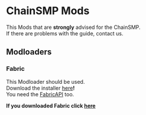 # ChainSMP Mods
This Mods that are **strongly** advised for the ChainSMP.  <br/>If there are problems with the guide, contact us.
## Modloaders
### Fabric
This Modloader should be used.<br/>
Download the installer [here](https://fabricmc.net/use/installer/)**!**<br/>
You need the [FabricAPI](https://www.curseforge.com/minecraft/mc-mods/fabric-api/files/3759491) too.

**If you downloaded Fabric click [here](https://github.com/D1p4k/ChainSMPGuide/blob/b15e382dce759b9dcb8dd2fb487ae7e6fd1ab708/EN-Fabric-ChainSMPMods.md)**
